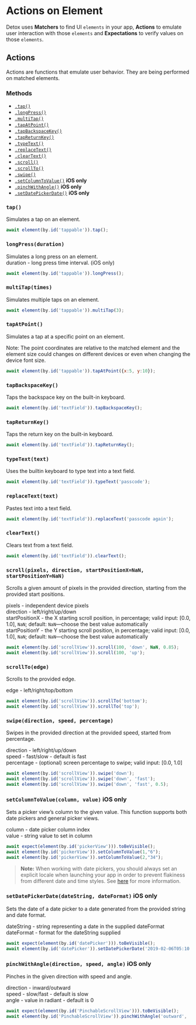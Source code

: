 # Actions on Element

Detox uses **Matchers** to find UI `elements` in your app, **Actions** to emulate user interaction with those `elements` and **Expectations** to verify values on those `elements`.


## Actions
Actions are functions that emulate user behavior. They are being performed on matched elements.

### Methods

- [`.tap()`](#tap)
- [`.longPress()`](#longpressduration)
- [`.multiTap()`](#multitaptimes)
- [`.tapAtPoint()`](#tapatpoint)
- [`.tapBackspaceKey()`](#tapbackspacekey)
- [`.tapReturnKey()`](#tapreturnkey)
- [`.typeText()`](#typetexttext)
- [`.replaceText()`](#replacetexttext)
- [`.clearText()`](#cleartext)
- [`.scroll()`](#scrollpixels-direction-startpositionxnan-startpositionynan)
- [`.scrollTo()`](#scrolltoedge)
- [`.swipe()`](#swipedirection-speed-percentage)
- [`.setColumnToValue()`](#setcolumntovaluecolumn-value--ios-only) **iOS only**
- [`.pinchWithAngle()`](#pinchwithangledirection-speed-angle--ios-only) **iOS only**
- [`.setDatePickerDate()`](#setdatepickerdatedatestring-dateformat--ios-only) **iOS only**


### `tap()`
Simulates a tap on an element.

```js
await element(by.id('tappable')).tap();
```

### `longPress(duration)`
Simulates a long press on an element.  
duration - long press time interval. (iOS only)

```js
await element(by.id('tappable')).longPress();
```

### `multiTap(times)`
Simulates multiple taps on an element.

```js
await element(by.id('tappable')).multiTap(3);
```
### `tapAtPoint()`
Simulates a tap at a specific point on an element.

Note: The point coordinates are relative to the matched element and the element size could changes on different devices or even when changing the device font size.

```js
await element(by.id('tappable')).tapAtPoint({x:5, y:10});
```

### `tapBackspaceKey()`
Taps the backspace key on the built-in keyboard.

```js
await element(by.id('textField')).tapBackspaceKey();
```

### `tapReturnKey()`
Taps the return key on the built-in keyboard.

```js
await element(by.id('textField')).tapReturnKey();
```

### `typeText(text)`
Uses the builtin keyboard to type text into a text field.

```js
await element(by.id('textField')).typeText('passcode');
```

### `replaceText(text)`

Pastes text into a text field.

```js
await element(by.id('textField')).replaceText('passcode again');
```

### `clearText()`
Clears text from a text field.

```js
await element(by.id('textField')).clearText();
```

### `scroll(pixels, direction, startPositionX=NaN, startPositionY=NaN)`

Scrolls a given amount of pixels in the provided direction, starting from the provided start positions.  

pixels - independent device pixels  
direction - left/right/up/down  
startPositionX - the X starting scroll position, in percentage; valid input: [0.0, 1.0], `NaN`; default: `NaN`—choose the best value automatically  
startPositionY - the Y starting scroll position, in percentage; valid input: [0.0, 1.0], `NaN`; default: `NaN`—choose the best value automatically  

```js
await element(by.id('scrollView')).scroll(100, 'down', NaN, 0.85);
await element(by.id('scrollView')).scroll(100, 'up');
```

### `scrollTo(edge)`

Scrolls to the provided edge.   

edge - left/right/top/bottom  

```js
await element(by.id('scrollView')).scrollTo('bottom');
await element(by.id('scrollView')).scrollTo('top');
```

### `swipe(direction, speed, percentage)`

Swipes in the provided direction at the provided speed, started from percentage.

direction - left/right/up/down  
speed - fast/slow - default is fast  
percentage - (optional) screen percentage to swipe; valid input: [0.0, 1.0]  

```js
await element(by.id('scrollView')).swipe('down');
await element(by.id('scrollView')).swipe('down', 'fast');
await element(by.id('scrollView')).swipe('down', 'fast', 0.5);
```
### `setColumnToValue(column, value)`  iOS only

Sets a picker view’s column to the given value. This function supports both date pickers and general picker views.  

column - date picker column index  
value - string value to set in column  

```js
await expect(element(by.id('pickerView'))).toBeVisible();
await element(by.id('pickerView')).setColumnToValue(1,"6");
await element(by.id('pickerView')).setColumnToValue(2,"34");
```

>  **Note:** When working with date pickers, you should always set an explicit locale when launching your app in order to prevent flakiness from different date and time styles. See [here](https://github.com/wix/Detox/blob/master/docs/APIRef.DeviceObjectAPI.md#9-launch-with-a-specific-language-ios-only) for more information.

### `setDatePickerDate(dateString, dateFormat)`  iOS only

Sets the date of a date picker to a date generated from the provided string and date format.  

dateString - string representing a date in the supplied dateFormat  
dateFormat - format for the dateString supplied  

```js
await expect(element(by.id('datePicker'))).toBeVisible();
await element(by.id('datePicker')).setDatePickerDate('2019-02-06T05:10:00-08:00', "yyyy-MM-dd'T'HH:mm:ssZZZZZ");
```

### `pinchWithAngle(direction, speed, angle)`  iOS only

Pinches in the given direction with speed and angle.

direction - inward/outward  
speed - slow/fast - default is slow  
angle - value in radiant - default is 0  

```js
await expect(element(by.id('PinchableScrollView'))).toBeVisible();
await element(by.id('PinchableScrollView')).pinchWithAngle('outward', 'slow', 0);
```
